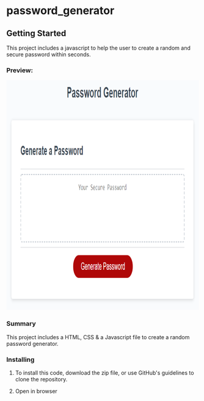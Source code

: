 # password_generator
<h2>Getting Started</h2>
<p>This project includes a javascript to help the user to create a random and secure password within seconds.</p>
<h3>Preview:</h3>
<p align="center">
  <img src="assets/03-javascript-homework-demo.png" height = "600" width="100%" title="hover text">
</p>
<h3>Summary</h3>
<p>This project includes a HTML, CSS & a Javascript file to create a random password generator.</p>
<h3>Installing</h3>
<ol>
<li><p> To install this code, download the zip file, or use GitHub's guidelines to clone the repository.</p></li>
<li><p> Open in browser</p></li>
 </ol

